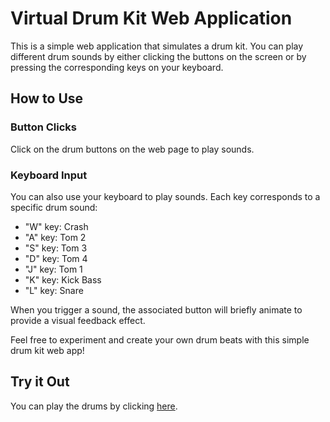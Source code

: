 # Virtual Drum Kit Web Application

This is a simple web application that simulates a drum kit. You can play different drum sounds by either clicking the buttons on the screen or by pressing the corresponding keys on your keyboard.

## How to Use

### Button Clicks

Click on the drum buttons on the web page to play sounds.

### Keyboard Input

You can also use your keyboard to play sounds. Each key corresponds to a specific drum sound:

- "W" key: Crash
- "A" key: Tom 2
- "S" key: Tom 3
- "D" key: Tom 4
- "J" key: Tom 1
- "K" key: Kick Bass
- "L" key: Snare

When you trigger a sound, the associated button will briefly animate to provide a visual feedback effect.

Feel free to experiment and create your own drum beats with this simple drum kit web app!

## Try it Out

You can play the drums by clicking [here](insert_your_link_here).
